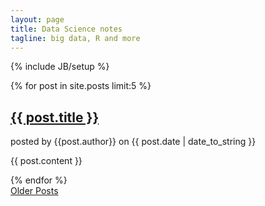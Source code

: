 ```yaml
---
layout: page
title: Data Science notes
tagline: big data, R and more
---
```

{% include JB/setup %}


<div class="posts">
  {% for post in site.posts limit:5 %}
  <div class="box">
    <h2><a href="{{ BASE_PATH }}{{ post.url }}">{{ post.title }}</a></h2>
    <span>posted by {{post.author}} on {{ post.date | date_to_string }}</span>
    <p>{{ post.content }}</p> 
  </div>
  {% endfor %}
</div>
<a href="/archive.html">Older Posts</a>
